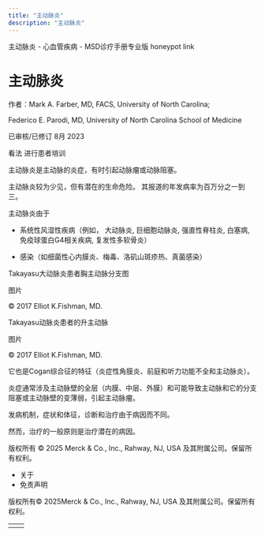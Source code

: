 ```yaml
---
title: "主动脉炎"
description: "主动脉炎"
---
```


﻿主动脉炎 \- 心血管疾病 \- MSD诊疗手册专业版 honeypot link

# 主动脉炎

作者：Mark A. Farber, MD, FACS, University of North Carolina;

Federico E. Parodi, MD, University of North Carolina School of Medicine

已审核/已修订 8月 2023

看法 进行患者培训

主动脉炎是主动脉的炎症，有时引起动脉瘤或动脉阻塞。

主动脉炎较为少见，但有潜在的生命危险。 其报道的年发病率为百万分之一到三。

主动脉炎由于

- 系统性风湿性疾病（例如， 大动脉炎, 巨细胞动脉炎, 强直性脊柱炎, 白塞病, 免疫球蛋白G4相关疾病, 复发性多软骨炎）

- 感染（如细菌性心内膜炎、梅毒、洛矶山斑疹热、真菌感染）


Takayasu大动脉炎患者胸主动脉分支图



图片

© 2017 Elliot K.Fishman, MD.

Takayasu动脉炎患者的升主动脉



图片

© 2017 Elliot K.Fishman, MD.

它也是Cogan综合征的特征（炎症性角膜炎、前庭和听力功能不全和主动脉炎）。

炎症通常涉及主动脉壁的全层（内膜、中层、外膜）和可能导致主动脉和它的分支阻塞或主动脉壁的变薄弱，引起主动脉瘤。

发病机制，症状和体征，诊断和治疗由于病因而不同。

然而，治疗的一般原则是治疗潜在的病因。



版权所有 © 2025
Merck & Co., Inc., Rahway, NJ, USA 及其附属公司。保留所有权利。

- 关于
- 免责声明

版权所有© 2025Merck & Co., Inc., Rahway, NJ, USA 及其附属公司。保留所有权利。

|     |     |
| --- | --- |
|  |  |